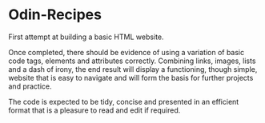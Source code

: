# Odin-Recipes
First attempt at building a basic HTML website.

Once completed, there should be evidence of using a variation of basic code tags, elements and attributes correctly. 
Combining links, images, lists and a dash of irony, the end result will display a functioning, though simple, website that is easy to navigate and will form the basis for further projects and practice. 

The code is expected to be tidy, concise and presented in an efficient format that is a pleasure to read and edit if required.

